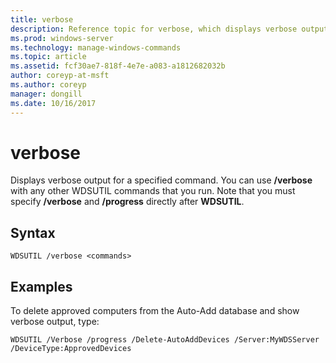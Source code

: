 ```yaml
---
title: verbose
description: Reference topic for verbose, which displays verbose output for a specified command.
ms.prod: windows-server
ms.technology: manage-windows-commands
ms.topic: article
ms.assetid: fcf30ae7-818f-4e7e-a083-a1812682032b
author: coreyp-at-msft
ms.author: coreyp
manager: dongill
ms.date: 10/16/2017
---
```


# verbose

Displays verbose output for a specified command. You can use **/verbose** with any other WDSUTIL commands that you run. Note that you must specify **/verbose** and **/progress** directly after **WDSUTIL**.

## Syntax

```
WDSUTIL /verbose <commands>
```

## Examples

To delete approved computers from the Auto-Add database and show verbose output, type:
```
WDSUTIL /Verbose /progress /Delete-AutoAddDevices /Server:MyWDSServer /DeviceType:ApprovedDevices
```